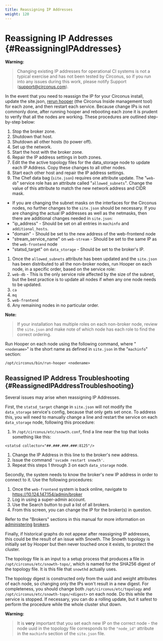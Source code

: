 ```yaml
---
title: Reassigning IP Addresses
weight: 120
---
```


# Reassigning IP Addresses {#ReassigningIPAddresses}

**Warning:**
> Changing existing IP addresses for operational CI systems is not a typical exercise and has not been tested by Circonus, so if you run into any issues during this work, please notify Support (support@circonus.com).

In the event that you need to reassign the IP for your Circonus install, update the site.json, [rerun hooper](/circonus/on-premises/installation/installation#InstallationSequence) (the Circonus Inside management tool) for each zone, and then restart each service. Because change IPs is not commonly done, after running hooper and rebooting each zone it is prudent to verify that all the nodes are working. These procedures are outlined step-by-step below:

 1. Stop the broker zone.
 1. Shutdown that host.
 1. Shutdown all other hosts (to power off).
 1. Set up the network.
 1. Start the host with the broker zone.
 1. Repair the IP address settings in both zones.
 1. Edit the the active topology files for the data\_storage node to update each IP Address. Copy these changes to all other nodes.
 1. Start each other host and repair the IP address settings.
 1. The Chef data bag (`site.json`) requires one attribute update. The "`web-db`" service role has an attribute called "`allowed_subnets`".  Change the value of this attribute to match the new network address and CIDR mask.
  * If you are changing the subnet masks on the interfaces for the Circonus nodes, no further changes to the `site.json` should be necessary. If you are changing the actual IP addresses as well as the netmasks, then there are additional changes needed in `site.json`:
   * "ip_address" - Should be set on all entries in `machinfo` and `additional_hosts`.
   * "domain" - Should be set to the new address of the web-frontend node
   * "stream_service_name" on `web-stream` - Should be set to the same IP as the `web-frontend` node
   * "statsd_target" on `data_storage` - Should be set to the broker's IP.
 1. Once the `allowed_subnets` attribute has been updated and the `site.json` has been distributed to all the non-broker nodes, run Hooper on each node, in a specific order, based on the service role:
  1. `web-db` - This is the only service role affected by the size of the subnet, but the best practice is to update all nodes if when any one node needs to be updated.
  1. `ca`
  1. `mq`
  1. `web-frontend`
  1. Any remaining nodes in no particular order.

**Note:**
>If your installation has multiple roles on each non-broker node, review the `site.json` and make note of which node has each role to find the correct ordering.

Run Hooper on each node using the following command, where "`<nodename>`" is the short name as defined in `site.json` in the "`machinfo`" section:
```
/opt/circonus/bin/run-hooper <nodename>
```

## Reassigned IP Address Troubleshooting {#ReassignedIPAddressTroubleshooting}

Several issues may arise when reassigning IP Addresses.

First, the `statsd_target` change in `site.json` will not modify the `data_storage` service's config, because that only gets set once. To address this, you will need to manually change a line and restart the service on each `data_storage` node, following this procedure:
 1. In `/opt/circonus/etc/snowth.conf`, find a line near the top that looks something like this:
```
<statsd collector="##.###.###.###:8125"/>
```
 1. Change the IP Address in this line to the broker's new address.
 1. Issue the command `'svcadm restart snowth'`.
 1. Repeat this steps 1 through 3 on each `data_storage` node.

Secondly, the system needs to know the broker's new IP address in order to connect to it. Use the following procedures:
 1. Once the `web-frontend` system is back online, navigate to https://10.124.147.154/admin/broker
 1. Log in using a super-admin account.
 1. Use the Search button to pull a list of all brokers.
 1. From this screen, you can change the IP for the broker(s) in question.

Refer to the "Brokers" sections in this manual for more information on [administering](/circonus/administration/enterprise-brokers/) [brokers](/circonus/on-premises/roles-services/broker).

Finally, if historical graphs do not appear after reassigning IP addresses, this could be the result of an issue with Snowth. The Snowth topology is initially set by Hooper but then never touched once it exists, to protect the cluster.

The topology file is an input to a setup process that produces a file in `/opt/circonus/etc/snowth-topo/`, which is named for the SHA256 digest of the topology file.  It is this file that `snowthd` actually uses.

The topology digest is constructed only from the uuid and weight attributes of each node, so changing only the IPs won't result in a new digest.  For completeness, you should change both `/opt/circonus/etc/topology` and `/opt/circonus/etc/snowth-topo/<digest>` on each node.  Do this while the service is stopped. If necessary, you can do a rolling update, but it safest to perform the procedure while the whole cluster shut down.

**Warning:**
>It is **very** important that you set each new IP on the correct node - the node uuid in the topology file corresponds to the `"node_id"` attribute in the `machinfo` section of the `site.json` file.
